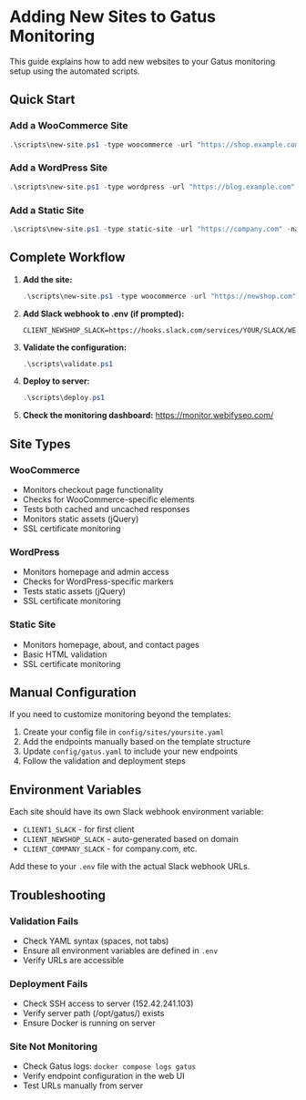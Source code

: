 # Adding New Sites to Gatus Monitoring

This guide explains how to add new websites to your Gatus monitoring setup using the automated scripts.

## Quick Start

### Add a WooCommerce Site
```powershell
.\scripts\new-site.ps1 -type woocommerce -url "https://shop.example.com" -name "Example Shop"
```

### Add a WordPress Site
```powershell
.\scripts\new-site.ps1 -type wordpress -url "https://blog.example.com" -name "Example Blog"
```

### Add a Static Site
```powershell
.\scripts\new-site.ps1 -type static-site -url "https://company.com" -name "Company Website"
```

## Complete Workflow

1. **Add the site:**
   ```powershell
   .\scripts\new-site.ps1 -type woocommerce -url "https://newshop.com" -name "New Shop"
   ```

2. **Add Slack webhook to .env (if prompted):**
   ```
   CLIENT_NEWSHOP_SLACK=https://hooks.slack.com/services/YOUR/SLACK/WEBHOOK
   ```

3. **Validate the configuration:**
   ```powershell
   .\scripts\validate.ps1
   ```

4. **Deploy to server:**
   ```powershell
   .\scripts\deploy.ps1
   ```

5. **Check the monitoring dashboard:**
   https://monitor.webifyseo.com/

## Site Types

### WooCommerce
- Monitors checkout page functionality
- Checks for WooCommerce-specific elements
- Tests both cached and uncached responses
- Monitors static assets (jQuery)
- SSL certificate monitoring

### WordPress
- Monitors homepage and admin access
- Checks for WordPress-specific markers
- Tests static assets (jQuery)
- SSL certificate monitoring

### Static Site
- Monitors homepage, about, and contact pages
- Basic HTML validation
- SSL certificate monitoring

## Manual Configuration

If you need to customize monitoring beyond the templates:

1. Create your config file in `config/sites/yoursite.yaml`
2. Add the endpoints manually based on the template structure
3. Update `config/gatus.yaml` to include your new endpoints
4. Follow the validation and deployment steps

## Environment Variables

Each site should have its own Slack webhook environment variable:
- `CLIENT1_SLACK` - for first client
- `CLIENT_NEWSHOP_SLACK` - auto-generated based on domain
- `CLIENT_COMPANY_SLACK` - for company.com, etc.

Add these to your `.env` file with the actual Slack webhook URLs.

## Troubleshooting

### Validation Fails
- Check YAML syntax (spaces, not tabs)
- Ensure all environment variables are defined in `.env`
- Verify URLs are accessible

### Deployment Fails  
- Check SSH access to server (152.42.241.103)
- Verify server path (/opt/gatus/) exists
- Ensure Docker is running on server

### Site Not Monitoring
- Check Gatus logs: `docker compose logs gatus`
- Verify endpoint configuration in the web UI
- Test URLs manually from server
